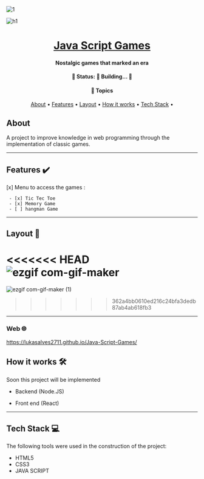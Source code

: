 ![1](https://user-images.githubusercontent.com/79018137/150988106-fe0b0972-cf21-464b-bcf8-7f2d9f7617d4.png)

![h1](https://user-images.githubusercontent.com/79018137/152645927-e7714027-0497-44e6-a365-93a6e40c447c.png)

##

<h1 align="center">
    <a href="#"> Java Script Games </a>
</h1>

<h4 align="center">
    Nostalgic games that marked an era
</h4>

<h4 align="center"> 
	🚧   Status: 🚀 Building...  🚧
</h4>

<h4 align="center">
    🏁 Topics
</h4> 

<p align="center">
 <a href="#about">About</a> •
 <a href="#features">Features</a> •
 <a href="#layout">Layout</a> •
 <a href="#how-it-works">How it works</a> • 
 <a href="#tech-stack">Tech Stack</a> • 
 

</p>


## About

A project to improve knowledge in web programming through the implementation of classic games.

---

## Features  ✔️


 [x] Menu to access the games :

     - [x] Tic Tec Toe 
     - [x] Memory Game
     - [ ] hangman Game
     
---


## Layout  🎨

<<<<<<< HEAD
![ezgif com-gif-maker](https://user-images.githubusercontent.com/79018137/152645877-09091298-9cc3-4ee7-a189-51429d4cbaaa.gif)
=======
![ezgif com-gif-maker (1)](https://user-images.githubusercontent.com/79018137/150987829-45ed6bf5-92a2-4de2-9107-f8241dc81595.gif)
>>>>>>> 362a4bb0610ed216c24bfa3dedb87ab4ab618fb3


---


### Web  🌐


https://lukasalves2711.github.io/Java-Script-Games/



## How it works  🛠️

Soon this project will be implemented

* Backend (Node.JS)

* Front end (React)


---

## Tech Stack  💻

The following tools were used in the construction of the project:



-   HTML5
-   CSS3
-   JAVA SCRIPT
